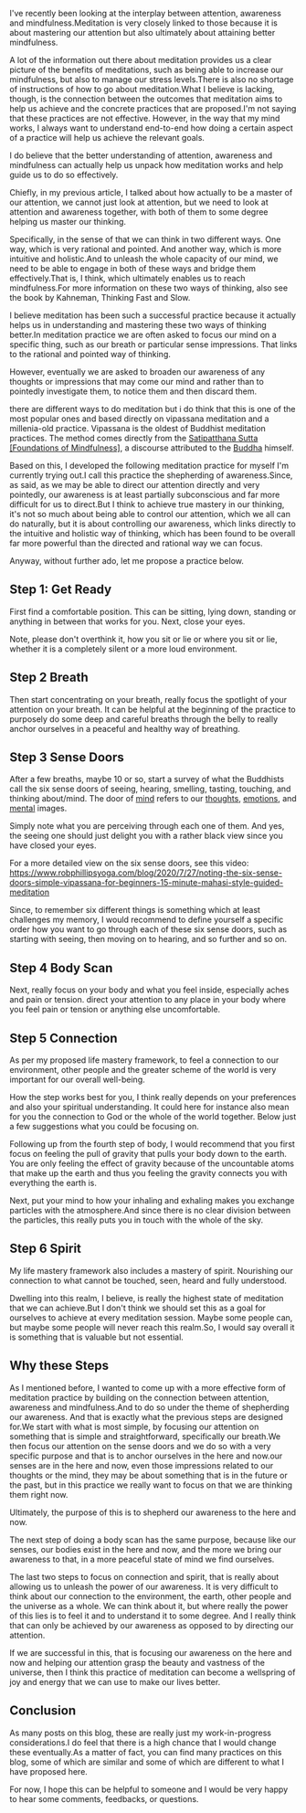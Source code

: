I've recently been looking at the interplay between attention, awareness and mindfulness.Meditation is very closely linked to those because it is about mastering our attention but also ultimately about attaining better mindfulness.

A lot of the information out there about meditation provides us a clear picture of the benefits of meditations, such as being able to increase our mindfulness, but also to manage our stress levels.There is also no shortage of instructions of how to go about meditation.What I believe is lacking, though, is the connection between the outcomes that meditation aims to help us achieve and the concrete practices that are proposed.I'm not saying that these practices are not effective. However, in the way that my mind works, I always want to understand end-to-end how doing a certain aspect of a practice will help us achieve the relevant goals.

I do believe that the better understanding of attention, awareness and mindfulness can actually help us unpack how meditation works and help guide us to do so effectively.

Chiefly, in my previous article, I talked about how actually to be a master of our attention, we cannot just look at attention, but we need to look at attention and awareness together, with both of them to some degree helping us master our thinking.

Specifically, in the sense of that we can think in two different ways. One way, which is very rational and pointed. And another way, which is more intuitive and holistic.And to unleash the whole capacity of our mind, we need to be able to engage in both of these ways and bridge them effectively.That is, I think, which ultimately enables us to reach mindfulness.For more information on these two ways of thinking, also see the book by Kahneman, Thinking Fast and Slow.

I believe meditation has been such a successful practice because it actually helps us in understanding and mastering these two ways of thinking better.In meditation practice we are often asked to focus our mind on a specific thing, such as our breath or particular sense impressions. That links to the rational and pointed way of thinking.

However, eventually we are asked to broaden our awareness of any thoughts or impressions that may come our mind and rather than to pointedly investigate them, to notice them and then discard them.

there are different ways to do meditation but i do think that this is one of the most popular ones and based directly on vipassana meditation and a millenia-old practice. Vipassana is the oldest of Buddhist meditation practices. The method comes directly from the [Satipatthana Sutta [Foundations of Mindfulness]](https://tricycle.org/trikedaily/satipatthana-sutta-mindfulness/), a discourse attributed to the [Buddha](https://tricycle.org/beginners/buddhism/who-was-the-buddha/) himself.

Based on this, I developed the following meditation practice for myself I'm currently trying out.I call this practice the shepherding of awareness.Since, as said, as we may be able to direct our attention directly and very pointedly, our awareness is at least partially subconscious and far more difficult for us to direct.But I think to achieve true mastery in our thinking, it's not so much about being able to control our attention, which we all can do naturally, but it is about controlling our awareness, which links directly to the intuitive and holistic way of thinking, which has been found to be overall far more powerful than the directed and rational way we can focus.

Anyway, without further ado, let me propose a practice below.

## Step 1: Get Ready

First find a comfortable position. This can be sitting, lying down, standing or anything in between that works for you. Next, close your eyes.

Note, please don't overthink it, how you sit or lie or where you sit or lie, whether it is a completely silent or a more loud environment.

## Step 2 Breath

Then start concentrating on your breath, really focus the spotlight of your attention on your breath. It can be helpful at the beginning of the practice to purposely do some deep and careful breaths through the belly to really anchor ourselves in a peaceful and healthy way of breathing. 

## Step 3 Sense Doors

After a few breaths, maybe 10 or so, start a survey of what the Buddhists call the six sense doors of seeing, hearing, smelling, tasting, touching, and thinking about/mind. The door of [mind](http://tibetanbuddhistencyclopedia.com/en/index.php?title=Mind "Mind") refers to our [thoughts](http://tibetanbuddhistencyclopedia.com/en/index.php?title=Thoughts "Thoughts"), [emotions](http://tibetanbuddhistencyclopedia.com/en/index.php?title=Emotions "Emotions"), and [mental](http://tibetanbuddhistencyclopedia.com/en/index.php?title=Mental "Mental") images.

Simply note what you are perceiving through each one of them. And yes, the seeing one should just delight you with a rather black view since you have closed your eyes. 

For a more detailed view on the six sense doors, see this video: https://www.robphillipsyoga.com/blog/2020/7/27/noting-the-six-sense-doors-simple-vipassana-for-beginners-15-minute-mahasi-style-guided-meditation

Since, to remember six different things is something which at least challenges my memory, I would recommend to define yourself a specific order how you want to go through each of these six sense doors, such as starting with seeing, then moving on to hearing, and so further and so on.

## Step 4 Body Scan

Next, really focus on your body and what you feel inside, especially aches and pain or tension. direct your attention to any place in your body where you feel pain or tension or anything else uncomfortable.

## Step 5 Connection

As per my proposed life mastery framework, to feel a connection to our environment, other people and the greater scheme of the world is very important for our overall well-being.

How the step works best for you, I think really depends on your preferences and also your spiritual understanding. It could here for instance also mean for you the connection to God or the whole of the world together. Below just a few suggestions what you could be focusing on.

Following up from the fourth step of body, I would recommend that you first focus on feeling the pull of gravity that pulls your body down to the earth. You are only feeling the effect of gravity because of the uncountable atoms that make up the earth and thus you feeling the gravity connects you with everything the earth is.

Next, put your mind to how your inhaling and exhaling makes you exchange particles with the atmosphere.And since there is no clear division between the particles, this really puts you in touch with the whole of the sky.

## Step 6 Spirit

My life mastery framework also includes a mastery of spirit. Nourishing our connection to what cannot be touched, seen, heard and fully understood.

Dwelling into this realm, I believe, is really the highest state of meditation that we can achieve.But I don't think we should set this as a goal for ourselves to achieve at every meditation session. Maybe some people can, but maybe some people will never reach this realm.So, I would say overall it is something that is valuable but not essential.

## Why these Steps

As I mentioned before, I wanted to come up with a more effective form of meditation practice by building on the connection between attention, awareness and mindfulness.And to do so under the theme of shepherding our awareness. And that is exactly what the previous steps are designed for.We start with what is most simple, by focusing our attention on something that is simple and straightforward, specifically our breath.We then focus our attention on the sense doors and we do so with a very specific purpose and that is to anchor ourselves in the here and now.our senses are in the here and now, even those impressions related to our thoughts or the mind, they may be about something that is in the future or the past, but in this practice we really want to focus on that we are thinking them right now.

Ultimately, the purpose of this is to shepherd our awareness to the here and now.

The next step of doing a body scan has the same purpose, because like our senses, our bodies exist in the here and now, and the more we bring our awareness to that, in a more peaceful state of mind we find ourselves.

The last two steps to focus on connection and spirit, that is really about allowing us to unleash the power of our awareness. It is very difficult to think about our connection to the environment, the earth, other people and the universe as a whole. We can think about it, but where really the power of this lies is to feel it and to understand it to some degree. And I really think that can only be achieved by our awareness as opposed to by directing our attention.

If we are successful in this, that is focusing our awareness on the here and now and helping our attention grasp the beauty and vastness of the universe, then I think this practice of meditation can become a wellspring of joy and energy that we can use to make our lives better.

## Conclusion

As many posts on this blog, these are really just my work-in-progress considerations.I do feel that there is a high chance that I would change these eventually.As a matter of fact, you can find many practices on this blog, some of which are similar and some of which are different to what I have proposed here.

For now, I hope this can be helpful to someone and I would be very happy to hear some comments, feedbacks, or questions.












